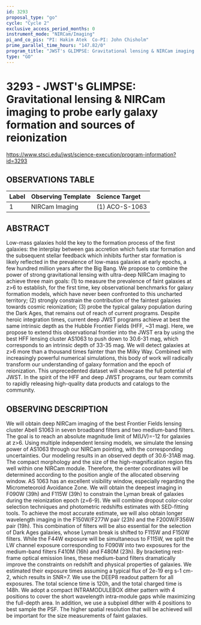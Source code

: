 ```yaml
---
id: 3293
proposal_type: "go"
cycle: "Cycle 2"
exclusive_access_period_months: 0
instrument_mode: "NIRCam/Imaging"
pi_and_co_pis: "PI: Hakim Atek  Co-PI: John Chisholm"
prime_parallel_time_hours: "147.82/0"
program_title: "JWST's GLIMPSE: Gravitational lensing & NIRCam imaging to probe early galaxy formation and sources of reionization"
type: "GO"
---
```

# 3293 - JWST's GLIMPSE: Gravitational lensing & NIRCam imaging to probe early galaxy formation and sources of reionization
https://www.stsci.edu/jwst/science-execution/program-information?id=3293
## OBSERVATIONS TABLE
| Label | Observing Template | Science Target |
| :---- | :----------------- | :------------- |
| 1     | NIRCam Imaging     | (1) ACO-S-1063 |

## ABSTRACT

Low-mass galaxies hold the key to the formation process of the first galaxies: the interplay between gas accretion which fuels star formation and the subsequent stellar feedback which inhibits further star formation is likely reflected in the prevalence of low-mass galaxies at early epochs, a few hundred million years after the Big Bang. We propose to combine the power of strong gravitational lensing with ultra-deep NIRCam imaging to achieve three main goals: (1) to measure the prevalence of faint galaxies at z>6 to establish, for the first time, key observational benchmarks for galaxy formation models, which have never been confronted to this uncharted territory; (2) strongly constrain the contribution of the faintest galaxies towards cosmic reionization; (3) probe the typical galaxy population during the Dark Ages, that remains out of reach of current programs.
Despite heroic integration times, current deep JWST programs achieve at best the same intrinsic depth as the Hubble Frontier Fields (HFF, ~31 mag). Here, we propose to extend this observational frontier into the JWST era by using the best HFF lensing cluster AS1063 to push down to 30.6-31 mag, which corresponds to an intrinsic depth of 33-35 mag. We will detect galaxies at z>6 more than a thousand times fainter than the Milky Way. Combined with increasingly powerful numerical simulations, this body of work will radically transform our understanding of galaxy formation and the epoch of reionization.
This unprecedented dataset will showcase the full potential of JWST. In the spirit of the HFF and deep JWST programs, our team commits to rapidly releasing high-quality data products and catalogs to the community.

## OBSERVING DESCRIPTION

We will obtain deep NIRCam imaging of the best Frontier Fields lensing cluster Abell S1063 in seven broadband filters and two medium-band filters. The goal is to reach an absolute magnitude limit of M(UV)=-12 for galaxies at z>6. Using multiple independent lensing models, we simulate the lensing power of AS1063 through our NIRCam pointing, with the corresponding uncertainties. Our modeling results in an observed depth of 30.6-31AB mag.
The compact morphology and the size of the high-magnification region fits well within one NIRCam module. Therefore, the center coordinates will be determined according to the position angle of the allocated observing window. AS 1063 has an excellent visibility window, especially regarding the Micrometeoroid Avoidance Zone.
We will obtain the deepest imaging in F090W (39h) and F115W (39h) to constrain the Lyman break of galaxies during the reionization epoch (z=6-9). We will combine dropout color-color selection techniques and photometric redshifts estimates with SED-fitting tools. To achieve the most accurate estimate, we will also obtain longer wavelength imaging in the F150W/F277W pair (23h) and the F200W/F356W pair (19h). This combination of filters will be also essential for the selection of Dark Ages galaxies, whose Lyman break is shifted to F115W and F150W filters. While the F44W exposure will be simultaneous to F115W, we split the LW channel exposure corresponding to F090W into two exposures for the medium-band filters F410M (16h) and F480M (23h). By bracketing rest-frame optical emission lines, these medium-band filters dramatically improve the constraints on redshift and physical properties of galaxies. We estimated their exposure times assuming a typical flux of 2e-19 erg s-1 cm-2, which results in SNR=7. We use the DEEP8 readout pattern for all exposures. The total science time is 120h, and the total charged time is 148h.
We adopt a compact INTRAMODULEBOX dither pattern with 4 positions to cover the short wavelength intra-module gaps while maximizing the full-depth area. In addition, we use a subpixel dither with 4 positions to best sample the PSF. The higher spatial resolution that will be achieved will be important for the size measurements of faint galaxies.